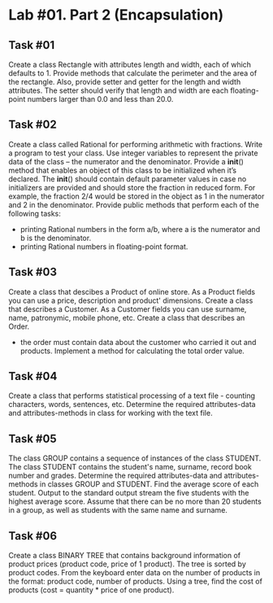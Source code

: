# Lab #01. Part 2 (Encapsulation)

## Task #01
Create a class Rectangle with attributes length and width, each of which defaults to 1. 
Provide methods that calculate the perimeter and the area of the rectangle. 
Also, provide setter and getter for the length and width attributes. 
The setter should verify that length and width are each floating-point numbers larger than 0.0 and less than 20.0.

## Task #02
Create a class called Rational for performing arithmetic with fractions. 
Write a program to test your class. 
Use integer variables to represent the private data of the class – the numerator and the denominator.
Provide a __init__() method that enables an object of this class to be initialized when it’s declared. 
The __init__() should contain default parameter values in case no initializers are provided and should store the fraction in reduced form. 
For example, the fraction 2/4 would be stored in the object as 1 in the numerator and 2 in the denominator. 
Provide public methods that perform each of the following tasks:
- printing Rational numbers in the form a/b, where a is the numerator and b is the denominator.
- printing Rational numbers in floating-point format.

## Task #03
Create a class that descibes a Product of online store. 
As a Product fields you can use a price, description and product' dimensions.
Create a class that describes a Customer. 
As a Customer fields you can use surname, name, patronymic, mobile phone, etc.
Create a class that describes an Order.
- the order must contain data about the customer who carried it out and products. 
Implement a method for calculating the total order value.

## Task #04
Create a class that performs statistical processing of a text file - counting characters, words, sentences, etc. 
Determine the required attributes-data and attributes-methods in class for working with the text file.

## Task #05
The class GROUP contains a sequence of instances of the class STUDENT. 
The class STUDENT contains the student's name, surname, record book number and grades.
Determine the required attributes-data and attributes-methods in classes GROUP and STUDENT. 
Find the average score of each student. 
Output to the standard output stream the five students with the highest average score.
Assume that there can be no more than 20 students in a group, as well as students with the same name and surname.

## Task #06
Create a class BINARY TREE that contains background information of product prices (product code, price of 1 product). 
The tree is sorted by product codes. 
From the keyboard enter data on the number of products in the format: product code, number of products. 
Using a tree, find the cost of products (cost = quantity * price of one product).
